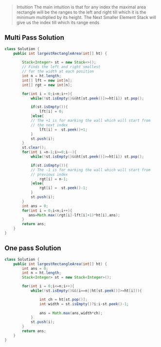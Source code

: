 >Intuition
>The main intuition is that for any index the maximal area rectangle will be the ranges to the left and right till which it is the minimum multiplied by its height. The Next Smaller Element Stack will give us the index till which its range ends 	
## Multi Pass Solution
```java
class Solution {
    public int largestRectangleArea(int[] ht) {
        
        Stack<Integer> st = new Stack<>();
	    // Finds the left and right smallest 
	    // for the width at each position
        int n = ht.length;
        int[] lft = new int[n];
        int[] rgt = new int[n];

        for(int i = 0;i<n;i++){
            while(!st.isEmpty()&&ht[st.peek()]>=ht[i]) st.pop();

            if(st.isEmpty()){
                lft[i] = 0; 
            }else{
            // The +1 is for marking the wall which will start from 
            // the next index
                lft[i] =  st.peek()+1;
            }
            st.push(i);
        }
        st.clear(); 
        for(int i =n-1;i>=0;i--){
            while(!st.isEmpty()&&ht[st.peek()]>=ht[i]) st.pop();

            if(st.isEmpty()){
            // The -1 is for marking the wall which will start from 
            // previous index
                rgt[i] = n-1; 
            }else{
                rgt[i] =  st.peek()-1;
            }
            st.push(i);
        }
        int ans = 0;
        for(int i = 0;i<n;i++){
           ans=Math.max((rgt[i]-lft[i]+1)*ht[i],ans);
        }
        return ans;
    }
}
```
## One pass Solution 
```java
class Solution {
    public int largestRectangleArea(int[] ht) {
        int ans = 0;
        int n = ht.length;
        Stack<Integer> st = new Stack<Integer>();

        for(int i = 0;i<=n;i++){
            while(!st.isEmpty()&&(i==n||ht[st.peek()]>=ht[i])){

                int ch = ht[st.pop()];
                int width = st.isEmpty()?i:i-st.peek()-1;
                
                ans = Math.max(ans,width*ch);
            }
            st.push(i);
        }
        return ans;
    }
}
```
